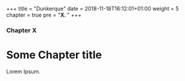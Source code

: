 +++
title = "Dunkerque"
date = 2018-11-18T16:12:01+01:00
weight = 5
chapter = true
pre = "<b>X. </b>"
+++

### Chapter X

# Some Chapter title

Lorem Ipsum.
